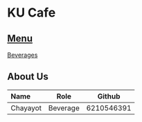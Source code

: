 # KU Cafe

## [Menu](Menu.md)

[Beverages](/Menu.md#beverages)

## About Us

| Name      | Role      | Github          |
|:----------|-----------|-----------------|
| Chayayot  | Beverage  | 6210546391      |